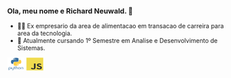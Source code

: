 ### Ola, meu nome e Richard Neuwald. 👋




-  👨‍💻 Ex empresario da area de alimentacao em transacao de carreira para area da tecnologia. 
-  🌱 Atualmente cursando 1º Semestre em Analise e Desenvolvimento de Sistemas.

    
  <div style="display: inline_block"><br\>
  <img align="center" alt="python" height="30" width="40" src="https://raw.githubusercontent.com/devicons/devicon/master/icons/python/python-original-wordmark.svg"/>
  <img align="center" alt="jscript" height="30" width="40" src="https://raw.githubusercontent.com/devicons/devicon/master/icons/javascript/javascript-original.svg"/>
  <img align="center" alt="css3" height="30" width="40" src="https://raw.githubusercontent.com/devicons/devicon/master/icons/css3/css3-original-wordmark.svg/>
  
  </div>








